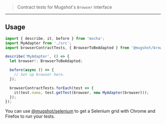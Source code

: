 > Contract tests for Mugshot's `Browser` interface

----

## Usage

```typescript
import { describe, it, before } from 'mocha';
import MyAdapter from './src';
import browserContractTests, { BrowserToBeAdapted } from '@mugshot/browser-contract';

describe('MyAdapter', () => {
  let browser!: BrowserToBeAdapted;

  before(async () => {
    // Set up browser here.
  });

  browserContractTests.forEach(test => {
    it(test.name, test.getTest(browser, new MyAdapter(browser)));
  });
});
```

You can use [@mugshot/selenium](../selenium) to get a Selenium grid with Chrome and Firefox to run your tests.
